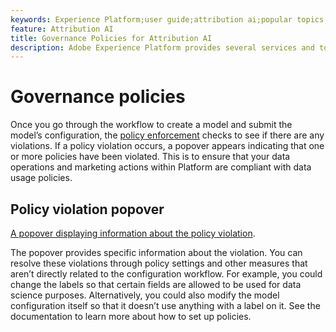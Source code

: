 ```yaml
---
keywords: Experience Platform;user guide;attribution ai;popular topics;access controls;create a model;
feature: Attribution AI
title: Governance Policies for Attribution AI
description: Adobe Experience Platform provides several services and tools that allow you to confidently control your collected experience data.
---
```


# Governance policies

Once you go through the workflow to create a model and submit the model’s configuration, the [policy enforcement](../../../data-governance/enforcement/auto-enforcement.md) checks to see if there are any violations. If a policy violation occurs, a popover appears indicating that one or more policies have been violated. This is to ensure that your data operations and marketing actions within Platform are compliant with data usage policies.

## Policy violation popover

[A popover displaying information about the policy violation](../../attribution-ai/images/data-governance/policy-violation-popover-aai.png).

The popover provides specific information about the violation. You can resolve these violations through policy settings and other measures that aren’t directly related to the configuration workflow. For example, you could change the labels so that certain fields are allowed to be used for data science purposes. Alternatively, you could also modify the model configuration itself so that it doesn’t use anything with a label on it. See the documentation to learn more about how to set up policies.